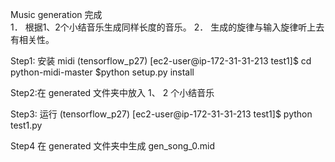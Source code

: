 Music generation
完成	
1． 根据1、2个小结音乐生成同样长度的音乐。
2． 生成的旋律与输入旋律听上去有相关性。


Step1: 安装 midi
(tensorflow_p27) [ec2-user@ip-172-31-31-213 test1]$ cd python-midi-master
$python setup.py install

Step2:在 generated 文件夹中放入 1、 2 个小结音乐

Step3: 运行
(tensorflow_p27) [ec2-user@ip-172-31-31-213 test1]$ python test1.py

Step4 在 generated 文件夹中生成 gen_song_0.mid

